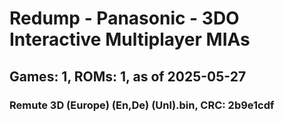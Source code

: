 # Redump - Panasonic - 3DO Interactive Multiplayer MIAs
## Games: 1, ROMs: 1, as of 2025-05-27

### Remute 3D (Europe) (En,De) (Unl).bin, CRC: 2b9e1cdf
